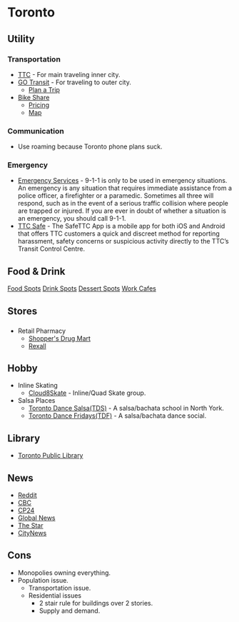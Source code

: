 # Toronto

## Utility

### Transportation

- [TTC](https://www.ttc.ca/) - For main traveling inner city.
- [GO Transit](https://www.gotransit.com/en) - For traveling to outer city.
  - [Plan a Trip](https://www.gotransit.com/en/plan-your-trip)
- [Bike Share](https://bikesharetoronto.com/)
  - [Pricing](https://members.bikesharetoronto.com/mobile/plans)
  - [Map](https://bikesharetoronto.com/system-map/)

### Communication

- Use roaming because Toronto phone plans suck.

### Emergency
- [Emergency Services](https://www.tps.ca/contact/9-1-1-emergency/) - 9-1-1 is only to be used in emergency situations. An emergency is any situation that requires immediate assistance from a police officer, a firefighter or a paramedic. Sometimes all three will respond, such as in the event of a serious traffic collision where people are trapped or injured. If you are ever in doubt of whether a situation is an emergency, you should call 9-1-1.
- [TTC Safe](https://www.ttc.ca/riding-the-ttc/safety-and-security/safe-ttc-app) - The SafeTTC App is a mobile app for both iOS and Android that offers TTC customers a quick and discreet method for reporting harassment, safety concerns or suspicious activity directly to the TTC’s Transit Control Centre.
## Food & Drink

[Food Spots](https://maps.app.goo.gl/Vm1PmWbGbbV6ftD86)
[Drink Spots](https://maps.app.goo.gl/qWopvXmCnxn3WXxR8)
[Dessert Spots](https://maps.app.goo.gl/1UqRzLEPdfzoYgJE6)
[Work Cafes](https://maps.app.goo.gl/eXVHPQRZgcNGekeV8)

## Stores

###

- Retail Pharmacy
  - [Shopper's Drug Mart](https://www.shoppersdrugmart.ca/en/store-locator)
  - [Rexall](https://www.rexall.ca/storelocator/)

## Hobby

- Inline Skating
  - [Cloud8Skate](https://www.instagram.com/cloud8skate/) - Inline/Quad Skate group.
- Salsa Places
  - [Toronto Dance Salsa(TDS)](https://torontodancesalsa.ca/) - A salsa/bachata school in North York.
  - [Toronto Dance Fridays(TDF)](https://torontodancefridays.com/) - A salsa/bachata dance social.

## Library

- [Toronto Public Library](https://www.torontopubliclibrary.ca/hours-locations/)

## News

- [Reddit](https://www.reddit.com/r/toronto/)
- [CBC](https://www.cbc.ca/news/canada/toronto)
- [CP24](https://www.cp24.com/news)
- [Global News](https://globalnews.ca/toronto/)
- [The Star](https://www.thestar.com/)
- [CityNews](https://toronto.citynews.ca/)

## Cons

- Monopolies owning everything.
- Population issue.
  - Transportation issue.
  - Residential issues
    - 2 stair rule for buildings over 2 stories.
    - Supply and demand.

